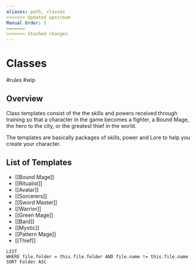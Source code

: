 ```yaml
---
aliases: path, classes
<<<<<<< Updated upstream
Manual Order: 5
=======
>>>>>>> Stashed changes
---
```

# Classes
#rules #wip 

## Overview

Class templates consist of the the skills and powers received through training so that a character in the game becomes a fighter, a Bound Mage,  the hero to the city, or the greatest thief in the world.

The templates are basically packages of skills, power and Lore  to help you create your character.
 
 ## List of Templates 

- [[Bound Mage]]
- [[Ritualist]]
- [[Avatar]]
- [[Sorcerers]]
- [[Sword Master]]
- [[Warrior]]
- [[Green Mage]]
- [[Bard]]
- [[Mystic]]
- [[Pattern Mage]]
- [[Thief]]

```dataview
LIST
WHERE file.folder = this.file.folder AND file.name != this.file.name
SORT Folder ASC
```
